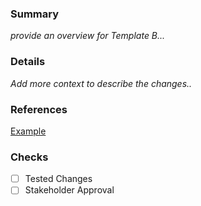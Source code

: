 ### Summary
_provide an overview for Template B..._

### Details

_Add more context to describe the changes.._

### References
[Example](www.google.com)

### Checks
- [ ] Tested Changes
- [ ] Stakeholder Approval